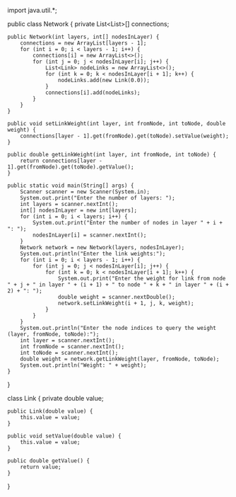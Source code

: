 import java.util.*;

public class Network {
    private List<List<Link>>[] connections;

    public Network(int layers, int[] nodesInLayer) {
        connections = new ArrayList[layers - 1];
        for (int i = 0; i < layers - 1; i++) {
            connections[i] = new ArrayList<>();
            for (int j = 0; j < nodesInLayer[i]; j++) {
                List<Link> nodeLinks = new ArrayList<>();
                for (int k = 0; k < nodesInLayer[i + 1]; k++) {
                    nodeLinks.add(new Link(0.0));
                }
                connections[i].add(nodeLinks);
            }
        }
    }

    public void setLinkWeight(int layer, int fromNode, int toNode, double weight) {
        connections[layer - 1].get(fromNode).get(toNode).setValue(weight);
    }

    public double getLinkWeight(int layer, int fromNode, int toNode) {
        return connections[layer - 1].get(fromNode).get(toNode).getValue();
    }

    public static void main(String[] args) {
        Scanner scanner = new Scanner(System.in);
        System.out.print("Enter the number of layers: ");
        int layers = scanner.nextInt();
        int[] nodesInLayer = new int[layers];
        for (int i = 0; i < layers; i++) {
            System.out.print("Enter the number of nodes in layer " + i + ": ");
            nodesInLayer[i] = scanner.nextInt();
        }
        Network network = new Network(layers, nodesInLayer);
        System.out.println("Enter the link weights:");
        for (int i = 0; i < layers - 1; i++) {
            for (int j = 0; j < nodesInLayer[i]; j++) {
                for (int k = 0; k < nodesInLayer[i + 1]; k++) {
                    System.out.print("Enter the weight for link from node " + j + " in layer " + (i + 1) + " to node " + k + " in layer " + (i + 2) + ": ");
                    double weight = scanner.nextDouble();
                    network.setLinkWeight(i + 1, j, k, weight);
                }
            }
        }
        System.out.println("Enter the node indices to query the weight (layer, fromNode, toNode):");
        int layer = scanner.nextInt();
        int fromNode = scanner.nextInt();
        int toNode = scanner.nextInt();
        double weight = network.getLinkWeight(layer, fromNode, toNode);
        System.out.println("Weight: " + weight);
    }
}

class Link {
    private double value;

    public Link(double value) {
        this.value = value;
    }

    public void setValue(double value) {
        this.value = value;
    }

    public double getValue() {
        return value;
    }
}
